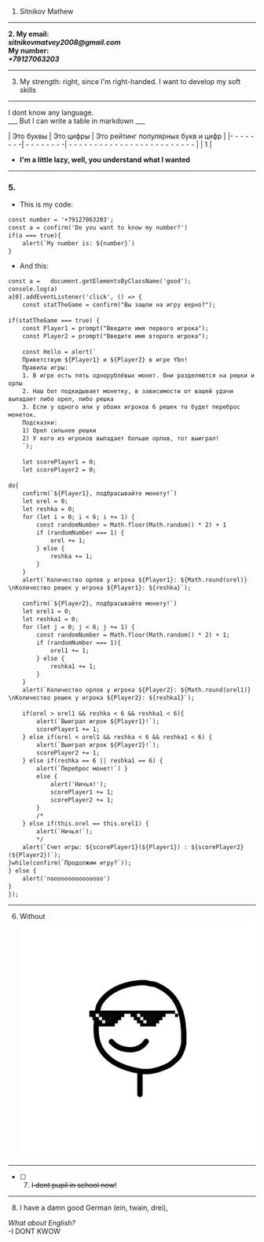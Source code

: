  1. Sitnikov Mathew

---
____2. My email:____ <br> ___sitnikovmatvey2008@gmail.com___
<br> ____My number:____ <br> ___+79127063203___

* * * * *
3. My strength: right, since I'm right-handed. I want to develop my soft skills

___

I dont know any language. <br>
\_\_\_ But I can write a table in markdown \_\_\_ <br>

| Это буквы | Это цифры | Это рейтинг популярных букв и цифр |
|- - - - - - - -| - - - - - - - -| - - - - - - - - - - - - - - - - - - - - - - - - - | 
| 1 |            
* __I'm a little lazy, well, you understand what I wanted__

___
### 5.
* This is my code:
```
const number = '+79127063203';
const a = confirm('Do you want to know my number?')
if(a === true){
    alert(`My number is: ${number}`)
}
```
* And this: 
```
const a =	document.getElementsByClassName('good');
console.log(a)
a[0].addEventListener('click', () => {
	const statTheGame = confirm("Вы зашли на игру верно?");

if(statTheGame === true) {
    const Player1 = prompt("Введите имя первого игрока");
    const Player2 = prompt("Введите имя второго игрока");

    const Hello = alert(`
    Приветствую ${Player1} и ${Player2} в игре Ybn! 
    Правила игры: 
    1. В игре есть пять однорублёвых монет. Они разделяются на решки и орлы 
    2. Наш бот подкидывает монетку, в зависимости от вашей удачи выпадает либо орел, либо решка
    3. Если у одного или у обоих игроков 6 решек то будет переброс монеток.
    Подсказки:
    1) Орел сильнее решки 
    2) У кого из игроков выпадает больше орлов, тот выиграл!
    `);

    let scorePlayer1 = 0;
    let scorePlayer2 = 0;

do{
    confirm(`${Player1}, подбрасывайте монету!`)
    let orel = 0;
    let reshka = 0;
    for (let i = 0; i < 6; i += 1) {
        const randomNumber = Math.floor(Math.random() * 2) + 1
        if (randomNumber === 1) {
            orel += 1;
        } else {
            reshka += 1;
        }
    }
    alert(`Количество орлов у игрока ${Player1}: ${Math.round(orel)} \nКоличество решек у игрока ${Player1}: ${reshka}`);

    confirm(`${Player2}, подбрасывайте монету!`)
    let orel1 = 0;
    let reshka1 = 0;
    for (let j = 0; j < 6; j += 1) {
        const randomNumber = Math.floor(Math.random() * 2) + 1;
        if (randomNumber === 1){
            orel1 += 1;
        } else {
            reshka1 += 1;
        }
    }
    alert(`Количество орлов у игрока ${Player2}: ${Math.round(orel1)} \nКоличество решек у игрока ${Player2}: ${reshka1}`);
    
    if(orel > orel1 && reshka < 6 && reshka1 < 6){
        alert(`Выиграл игрок ${Player1}!`);
        scorePlayer1 += 1;
    } else if(orel < orel1 && reshka < 6 && reshka1 < 6) {
        alert(`Выиграл игрок ${Player2}!`);
        scorePlayer2 += 1;
    } else if(reshka == 6 || reshka1 == 6) {
        alert(`Переброс монет!`) }
        else {
            alert('Ничья!');
            scorePlayer1 += 1;
            scorePlayer2 += 1;
        }
        /*
    } else if(this.orel == this.orel1) {
        alert(`Ничья!`);
        */
    alert(`Счет игры: ${scorePlayer1}(${Player1}) : ${scorePlayer2}(${Player2})`);
}while(confirm(`Продолжим игру?`));
} else {
    alert('nooooooooooooooo')
}
});
```

___
6. Without <br>
![People with a two glasses][1]

[1]: real-dude.jpg
___
- [ ] 7. ~~I dont pupil in school now!~~


* * * * *

8. I have a damn good German (ein, twain, drei), <br>

_What about English?_ <br>
-I DONT KWOW
<!-- 
Имя и фамилия

Контакты для связи

Краткая информация о себе (ваша цель и приоритеты, подчеркните свои сильные стороны, расскажите о своём опыте работы, если опыта работы нет, расскажите о своём стремлении учиться и узнавать новое)

Навыки (языки программирования, фреймворки, методологии, системы контроля версий и инструменты разработки, которыми вы владеете)

Примеры кода

Опыт работы. Junior Dev может перечислить учебные проекты с указанием использованных навыков и ссылками на исходный код.

Образование (включая пройденные курсы и тренинги)

Английский язык (уровень английского языка, если была языковая практика, расскажите о ней) -->
